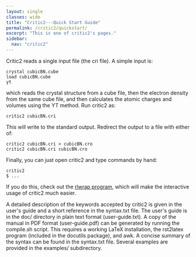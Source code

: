 ```yaml
---
layout: single
classes: wide
title: "Critic2---Quick Start Guide"
permalink: /critic2/quickstart/
excerpt: "This is one of critic2's pages."
sidebar:
  nav: "critic2"
---
```


Critic2 reads a single input file (the cri file). A simple input is:
~~~
crystal cubicBN.cube
load cubicBN.cube
yt
~~~
which reads the crystal structure from a cube file, then the electron
density from the same cube file, and then calculates the atomic
charges and volumes using the YT method. Run critic2 as:
~~~
critic2 cubicBN.cri
~~~
This will write to the standard output. Redirect the output to a file
with either of:
~~~
critic2 cubicBN.cri > cubicBN.cro
critic2 cubicBN.cri cubicBN.cro
~~~
Finally, you can just open critic2 and type commands by hand:
~~~
critic2
$ ...
~~~
If you do this, check out the 
[rlwrap program](https://github.com/hanslub42/rlwrap), which 
will make the interactive usage of critic2 much easier. 

A detailed description of the keywords accepted by critic2 is given in
the user's guide and a short reference in the syntax.txt file. 
The user's guide is in the doc/ directory in plain text format
(user-guide.txt). A copy of the manual in PDF format (user-guide.pdf)
can be generated by running the compile.sh script. This requires a
working LaTeX installation, the rst2latex program (included in the
docutils package), and awk. A concise summary of the syntax can be
found in the syntax.txt file. Several examples are provided in the
examples/ subdirectory.

